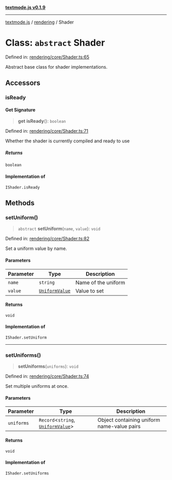 [**textmode.js v0.1.9**](../../../../README.md)

***

[textmode.js](../../../../README.md) / [rendering](../README.md) / Shader

# Class: `abstract` Shader

Defined in: [rendering/core/Shader.ts:65](https://github.com/humanbydefinition/textmode.js-dev/blob/02f2317592c96b7b0129f0da9a382c12c28ad890/src/rendering/core/Shader.ts#L65)

Abstract base class for shader implementations.

## Accessors

### isReady

#### Get Signature

> **get** **isReady**(): `boolean`

Defined in: [rendering/core/Shader.ts:71](https://github.com/humanbydefinition/textmode.js-dev/blob/02f2317592c96b7b0129f0da9a382c12c28ad890/src/rendering/core/Shader.ts#L71)

Whether the shader is currently compiled and ready to use

##### Returns

`boolean`

#### Implementation of

`IShader.isReady`

## Methods

### setUniform()

> `abstract` **setUniform**(`name`, `value`): `void`

Defined in: [rendering/core/Shader.ts:82](https://github.com/humanbydefinition/textmode.js-dev/blob/02f2317592c96b7b0129f0da9a382c12c28ad890/src/rendering/core/Shader.ts#L82)

Set a uniform value by name.

#### Parameters

| Parameter | Type | Description |
| ------ | ------ | ------ |
| `name` | `string` | Name of the uniform |
| `value` | [`UniformValue`](../type-aliases/UniformValue.md) | Value to set |

#### Returns

`void`

#### Implementation of

`IShader.setUniform`

***

### setUniforms()

> **setUniforms**(`uniforms`): `void`

Defined in: [rendering/core/Shader.ts:74](https://github.com/humanbydefinition/textmode.js-dev/blob/02f2317592c96b7b0129f0da9a382c12c28ad890/src/rendering/core/Shader.ts#L74)

Set multiple uniforms at once.

#### Parameters

| Parameter | Type | Description |
| ------ | ------ | ------ |
| `uniforms` | `Record`\<`string`, [`UniformValue`](../type-aliases/UniformValue.md)\> | Object containing uniform name-value pairs |

#### Returns

`void`

#### Implementation of

`IShader.setUniforms`
